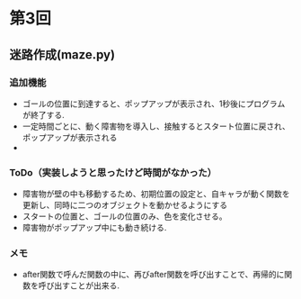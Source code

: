 # 第3回
## 迷路作成(maze.py)
### 追加機能
- ゴールの位置に到達すると、ポップアップが表示され、1秒後にプログラムが終了する.
- 一定時間ごとに、動く障害物を導入し、接触するとスタート位置に戻され、ポップアップが表示される
- 
### ToDo（実装しようと思ったけど時間がなかった）
- 障害物が壁の中も移動するため、初期位置の設定と、自キャラが動く関数を更新し、同時に二つのオブジェクトを動かせるようにする
- スタートの位置と、ゴールの位置のみ、色を変化させる。
- 障害物がポップアップ中にも動き続ける.
### メモ
- after関数で呼んだ関数の中に、再びafter関数を呼び出すことで、再帰的に関数を呼び出すことが出来る.